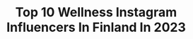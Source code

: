 ---
title: Top 10 Wellness Instagram Influencers In Finland In 2023
description: >-
  Find top wellness Instagram influencers in Finland in 2023. Most popular hashtags: #wellness #fitness #hyvinvointi #lifestyle.
platform: Instagram
hits: 27
text_top: Analyze the most popular Instagram accounts on inBeat.
text_bottom: Our platform holds 27 Instagram influencers like this in Finland for you to connect with.
profiles:
  - username: "wellness_mia"
    fullname: >-
      M i a
    bio: >-
      Finland /Jns 🇫🇮 Psychologist Active lifestyle, positive mind 📷@miamielonen Sport | Fitness | Wellness | Nature | Outdoors | Modeling
    location: "Finland"
    followers: 5328
    engagement: 1657
    commentsToLikes: 0.082279
    id: ckaos1gg8pq6x0i78e3kteybb
    verified: false
    hashtags: "#fitnesslifestyle, #workoutoutfit, #tattooedgirls, #strongmindset"
  - username: "karoliinamakela"
    fullname: >-
      Karoliina | yrittäjä
    bio: >-
      🌻Owner @sarmamedia 🌸@wellnessmalli.fi 2019 🥈 ♡ Hyvinvointia rennosti ✧ Tyyli-inspistä, arjen pieniä iloja ja somevinkkejä
    location: "Finland"
    followers: 9242
    engagement: 1235
    commentsToLikes: 0.058496
    id: ck5hfiuu8xosh0i1112ksidwk
    verified: false
    hashtags: "#vaikuttaja, #balkan, #muoti, #fashionoutfits"
  - username: "anni.vallius"
    fullname: >-
      Yrittäjä | Boss Lady
    bio: >-
      ▪️Intohimona yrittäjyys & asuntosijoittaminen ▪️Itsevarmuutta vatsamakkaroista välittämättä ▪️Omistaja @wellnessmalli.fi ▪️Podcaster @bossladypodcast
    location: "Finland"
    followers: 24321
    engagement: 441
    commentsToLikes: 0.033927
    id: ck6tn4plf94qv0j71v1oz1wht
    verified: false
    hashtags: "#bodylove, #asuntosijoittaminen, #equallyempowered, #bosslady"
  - username: "veerakononen"
    fullname: >-
      Veera Könönen | Valmentaja
    bio: >-
      Wellness Fitness NFE2021 Team @finnishphysiqueacademy veera15 -15% @same_goal_clothing @villitwellnessmimmit @wellnessmalli.fi🥇
    location: "Finland"
    followers: 14038
    engagement: 1162
    commentsToLikes: 0.014300
    id: ck5cl1g6wy23f0i11jz1ltjjk
    verified: false
    hashtags: "#motivaatio, #alekoodi, #alennus, #helsinki"
  - username: "elinaadasofia"
    fullname: >-
      ELINA LESKINEN/ WELLNESS
    bio: >-
      Itsevarmuutta ja kehopositiivisuutta💛 Wellness bloggaaja @indiedays_official Sporty mama 👶 10/20 Co-owner @wellnesstraining 🏋️‍♂️ Team @barebells.fin
    location: "Finland"
    followers: 15479
    engagement: 423
    commentsToLikes: 0.031317
    id: ck5hfiw4nxp1w0i11d3mvjot6
    verified: false
    hashtags: "#3monthsold, #lokakuiset2020, #liikunta, #postpartumbody"
  - username: "peppipietikainen"
    fullname: >-
      MODERNI ÄITIYS
    bio: >-
      Hyvinvointia, hikitreeniä ja itsestä huolehtimista äitiydestä huolimatta 🤍 Founder of @wellnessmoms.fi Personal trainer | Farmaseutti ♡ Mom 05 / 19
    location: "Finland"
    followers: 2474
    engagement: 1395
    commentsToLikes: 0.192192
    id: ck9wfkkt7p97v0j7811qmg4yw
    verified: false
    hashtags: "#poikiena, #sportygirl, #sportlife, #crossfit"
  - username: "johanna.tahtinen"
    fullname: >-
      JOHANNA | Wellnessmalli 🇫🇮
    bio: >-
      ▫️Wellness| Beauty| Lifestyle Kosmetologi & asiantuntija @bloombyjohanna @salonkihenrietta @jeandarcel_finland -35 kg motivation💫 @wellnessmalli.fi 🥉
    location: "Finland"
    followers: 16282
    engagement: 1015
    commentsToLikes: 0.221908
    id: ck6uhi6h2999y0j711cdidlro
    verified: false
    hashtags: "#wellnessmalli, #hyvinvointi, #wellnessmalli2020, #healthylifestyle"
  - username: "glow.by.zaarakhan"
    fullname: >-
      زحرا
    bio: >-
      🏋🏻‍♂️ Health & Fitness things • Flexible Dieting 💥 Sustainable weight loss - Backed by Science 🌏 ethnic • Afghanistan 🇦🇫 / Finland 🇫🇮 📍 Helsinki
    location: "Finland"
    followers: 8225
    engagement: 465
    commentsToLikes: 0.068381
    id: ckaotmx93wko70i78wx7bsczb
    verified: false
    hashtags: "#suomi, #innerpeace, #finnishnature, #transformation"
  - username: "maijuriskala"
    fullname: >-
      MAIJU RISKALA
    bio: >-
      🧚🏼 @mybnb_suomi 🤍 TEAM @gymnation 🎙 @omantienkulkijapodcast GET FIT, STAY HEALTHY myynnissä nyt ! 🔥
    location: "Finland"
    followers: 11579
    engagement: 952
    commentsToLikes: 0.025026
    id: ck55k2jm4yazs0i11jci1ify8
    verified: false
    hashtags: "#kiskis, #hyvinvointi, #fitness, #jengiviihtyy"
  - username: "joonaspoytaniemi"
    fullname: >-
      Joonas Pöytäniemi
    bio: >-
      🇫🇮Photographer from Helsinki area 📷Helsinki Design School 2019-2020 📸Canon 📩Contact: joonas.poytaniemi@gmail.com
    location: "Finland"
    followers: 6173
    engagement: 551
    commentsToLikes: 0.025611
    id: ck0uak0necgig0i19lgizrii0
    verified: false
    hashtags: "#portraitsofficial, #discoverfinland, #portraitsoffinland, #studiokuvaus"
---